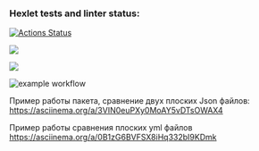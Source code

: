 ### Hexlet tests and linter status:
[![Actions Status](https://github.com/Vitmann/php-project-48/workflows/hexlet-check/badge.svg)](https://github.com/Vitmann/php-project-48/actions)

<a href="https://codeclimate.com/github/Vitmann/php-project-48/maintainability"><img src="https://api.codeclimate.com/v1/badges/9f17eef4835e1994bb6a/maintainability" /></a>

<a href="https://codeclimate.com/github/Vitmann/php-project-48/test_coverage"><img src="https://api.codeclimate.com/v1/badges/9f17eef4835e1994bb6a/test_coverage" /></a>

![example workflow](https://github.com/Vitmann/php-project-48/actions/workflows/github-actions.yml/badge.svg)

Пример работы пакета, сравнение двух плоских Json файлов:
https://asciinema.org/a/3VIN0euPXy0MoAY5vDTsOWAX4

Пример работы сравнения плоских yml файлов
https://asciinema.org/a/0B1zG6BVFSX8iHq332bI9KDmk

